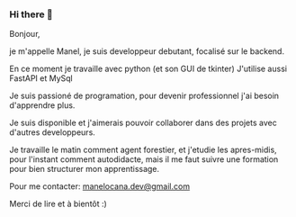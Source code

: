 ### Hi there 👋

Bonjour,

je m'appelle Manel,
je suis developpeur debutant, focalisé sur le backend.

En ce moment je travaille avec python (et son GUI de tkinter)
J'utilise aussi FastAPI et MySql

Je suis passioné de programation, pour devenir professionnel j'ai besoin d'apprendre plus.

Je suis disponible et j'aimerais pouvoir collaborer dans des projets avec d'autres developpeurs.

Je travaille le matin comment agent forestier, et j'etudie les apres-midis, pour l'instant comment autodidacte, mais il me faut suivre une formation pour bien structurer mon apprentissage.

Pour me contacter:  manelocana.dev@gmail.com

Merci de lire et à bientôt :)  


<!--
**manelocana/Manelocana** is a ✨ _special_ ✨ repository because its `README.md` (this file) appears on your GitHub profile.

Here are some ideas to get you started:

- 🔭 I’m currently working on ...
- 🌱 I’m currently learning ...
- 👯 I’m looking to collaborate on ...
- 🤔 I’m looking for help with ...
- 💬 Ask me about ...
- 📫 How to reach me: manelocana.dev@gmail.com  
- 😄 Pronouns: ...
- ⚡ Fun fact: ...
-->
